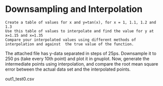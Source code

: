 # Downsampling and Interpolation

    Create a table of values for x and y=tan(x), for x = 1, 1.1, 1.2 and 1.3
    Use this table of values to interpolate and find the value for y at x=1.15 and x=1.35
    Compare your interpolated values using different methods of interpolation and against  the true value of the function.


The attached file has y-data separated in steps of 25ps. Downsample it to 250 ps (take every 10th point) and plot it in gnuplot. Now, generate the intermediate points  using interpolation, and compare the root mean square error between the actual data set and the interpolated points.

 
	
out1_test0.csv
